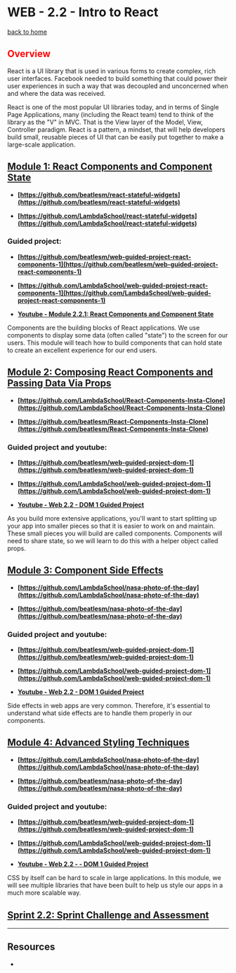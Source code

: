 # WEB - 2.2 - Intro to React
[back to home](https://github.com/beatlesm/)

## <span style="color:red">Overview</span>

React is a UI library that is used in various forms to create complex, rich user interfaces. Facebook needed to build something that could power their user experiences in such a way that was decoupled and unconcerned when and where the data was received.

React is one of the most popular UI libraries today, and in terms of Single Page Applications, many (including the React team) tend to think of the library as the "V" in MVC. That is the View layer of the Model, View, Controller paradigm. React is a pattern, a mindset, that will help developers build small, reusable pieces of UI that can be easily put together to make a large-scale application.

## [Module 1: React Components and Component State](https://github.com/beatlesm/web/tree/main/2.2/Module221)

-   **[https://github.com/beatlesm/react-stateful-widgets](https://github.com/beatlesm/react-stateful-widgets)**

-   **[https://github.com/LambdaSchool/react-stateful-widgets](https://github.com/LambdaSchool/react-stateful-widgets)**

### Guided project:

-   **[https://github.com/beatlesm/web-guided-project-react-components-1](https://github.com/beatlesm/web-guided-project-react-components-1)**

-   **[https://github.com/LambdaSchool/web-guided-project-react-components-1](https://github.com/LambdaSchool/web-guided-project-react-components-1)**

-   **[Youtube - Module 2.2.1: React Components and Component State](https://lambdaschool.zoom.us/rec/share/DA58s4VKCT1pznff1mYOQj35ofKYuhMcGfWD4t3ixRwDEcQFZjN_jqJ39ZquBkUz.4hHSL0FQEnk3w1Sf?startTime=1633366667000)**

Components are the building blocks of React applications. We use components to display some data (often called "state") to the screen for our users. This module will teach how to build components that can hold state to create an excellent experience for our end users.

## [Module 2: Composing React Components and Passing Data Via Props](https://github.com/beatlesm/web/tree/main/2.2/Module222)

-   **[https://github.com/LambdaSchool/React-Components-Insta-Clone](https://github.com/LambdaSchool/React-Components-Insta-Clone)**

-   **[https://github.com/beatlesm/React-Components-Insta-Clone](https://github.com/beatlesm/React-Components-Insta-Clone)**

### Guided project and youtube:

-   **[https://github.com/beatlesm/web-guided-project-dom-1](https://github.com/beatlesm/web-guided-project-dom-1)**

-   **[https://github.com/LambdaSchool/web-guided-project-dom-1](https://github.com/LambdaSchool/web-guided-project-dom-1)**

-   **[Youtube - Web 2.2 - DOM 1 Guided Project](https://www.youtube.com/watch?v=zp4yEAN7uQo)**

As you build more extensive applications, you'll want to start splitting up your app into smaller pieces so that it is easier to work on and maintain. These small pieces you will build are called components. Components will need to share state, so we will learn to do this with a helper object called props.

## [Module 3: Component Side Effects](https://github.com/beatlesm/web/tree/main/2.2/Module223)

-   **[https://github.com/LambdaSchool/nasa-photo-of-the-day](https://github.com/LambdaSchool/nasa-photo-of-the-day)**

-   **[https://github.com/beatlesm/nasa-photo-of-the-day](https://github.com/beatlesm/nasa-photo-of-the-day)**

### Guided project and youtube:

-   **[https://github.com/beatlesm/web-guided-project-dom-1](https://github.com/beatlesm/web-guided-project-dom-1)**

-   **[https://github.com/LambdaSchool/web-guided-project-dom-1](https://github.com/LambdaSchool/web-guided-project-dom-1)**

-   **[Youtube - Web 2.2 - DOM 1 Guided Project](https://www.youtube.com/watch?v=zp4yEAN7uQo)**

Side effects in web apps are very common. Therefore, it's essential to understand what side effects are to handle them properly in our components.

## [Module 4: Advanced Styling Techniques](https://github.com/beatlesm/web/tree/main/2.2/Module224)

-   **[https://github.com/LambdaSchool/nasa-photo-of-the-day](https://github.com/LambdaSchool/nasa-photo-of-the-day)**

-   **[https://github.com/beatlesm/nasa-photo-of-the-day](https://github.com/beatlesm/nasa-photo-of-the-day)**

### Guided project and youtube:

-   **[https://github.com/beatlesm/web-guided-project-dom-1](https://github.com/beatlesm/web-guided-project-dom-1)**

-   **[https://github.com/LambdaSchool/web-guided-project-dom-1](https://github.com/LambdaSchool/web-guided-project-dom-1)**

-   **[Youtube - Web 2.2 - - DOM 1 Guided Project](https://www.youtube.com/watch?v=zp4yEAN7uQo)**

CSS by itself can be hard to scale in large applications. In this module, we will see multiple libraries that have been built to help us style our apps in a much more scalable way.

## [Sprint 2.2: Sprint Challenge and Assessment](https://github.com/beatlesm/web/tree/main/2.2/sprint22)

-------------------------------------------------------------------

## Resources
 
-   